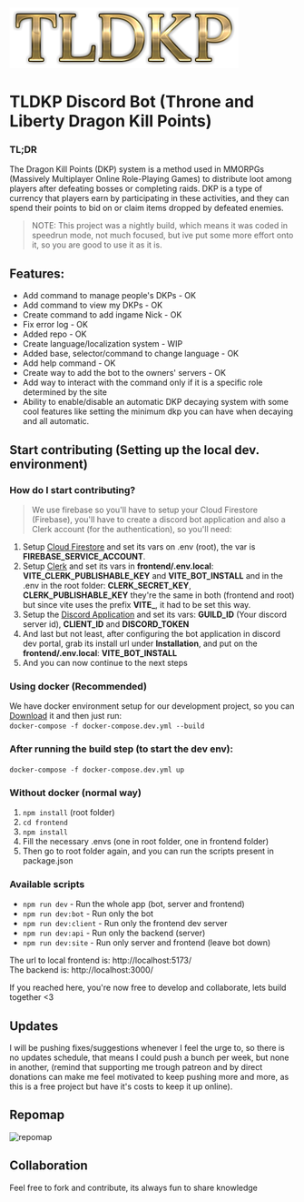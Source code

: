 ![TLDKP Your best discord bot for throne and liberty](/assets/logo.png)

# TLDKP Discord Bot (Throne and Liberty Dragon Kill Points)

### TL;DR
The Dragon Kill Points (DKP) system is a method used in MMORPGs (Massively Multiplayer Online Role-Playing Games) to distribute loot among players after defeating bosses or completing raids. DKP is a type of currency that players earn by participating in these activities, and they can spend their points to bid on or claim items dropped by defeated enemies.

> NOTE: This project was a nightly build, which means it was coded in speedrun mode, not much focused, but ive put some more effort onto it, so you are good to use it as it is.

## Features:
- Add command to manage people's DKPs - OK
- Add command to view my DKPs - OK
- Create command to add ingame Nick - OK
- Fix error log - OK
- Added repo - OK
- Create language/localization system - WIP
- Added base, selector/command to change language - OK
- Add help command - OK
- Create way to add the bot to the owners' servers - OK
- Add way to interact with the command only if it is a specific role determined by the site
- Ability to enable/disable an automatic DKP decaying system with some cool features like setting the minimum dkp you can have when decaying and all automatic.

## Start contributing (Setting up the local dev. environment)

### How do I start contributing?
> We use firebase so you'll have to setup your Cloud Firestore (Firebase), you'll have to create a discord bot application and also a Clerk account (for the authentication),
so you'll need:

1. Setup [Cloud Firestore](https://firebase.google.com) and set its vars on .env (root), the var is **FIREBASE_SERVICE_ACCOUNT**.  
2. Setup [Clerk](https://clerk.com) and set its vars in **frontend/.env.local**: **VITE_CLERK_PUBLISHABLE_KEY** and **VITE_BOT_INSTALL** and in the .env in the root folder: **CLERK_SECRET_KEY**, **CLERK_PUBLISHABLE_KEY** they're the same
in both (frontend and root) but since vite uses the prefix **VITE_**, it had to be set this way.  
3. Setup the [Discord Application](https://discord.com/developers/applications) and set its vars: **GUILD_ID** (Your discord server id), **CLIENT_ID** and **DISCORD_TOKEN**  
4. And last but not least, after configuring the bot application in discord dev portal, grab its install url under **Installation**, and put on the **frontend/.env.local**: **VITE_BOT_INSTALL**  
5. And you can now continue to the next steps  

### Using docker (Recommended)
We have docker environment setup for our development project, so you can [Download](https://www.docker.com/products/docker-desktop/) it and then just run:  
```docker-compose -f docker-compose.dev.yml --build```

### After running the build step (to start the dev env):  
```docker-compose -f docker-compose.dev.yml up```

### Without docker (normal way)
1. ```npm install``` (root folder)
2. ```cd frontend```
3. ```npm install```
4. Fill the necessary .envs (one in root folder, one in frontend folder)
5. Then go to root folder again, and you can run the scripts present in package.json

### Available scripts
* ```npm run dev``` - Run the whole app (bot, server and frontend)  
* ```npm run dev:bot``` - Run only the bot  
* ```npm run dev:client``` - Run only the frontend dev server  
* ```npm run dev:api``` - Run only the backend (server)  
* ```npm run dev:site``` - Run only server and frontend (leave bot down)  

The url to local frontend is: http://localhost:5173/  
The backend is: http://localhost:3000/

If you reached here, you're now free to develop and collaborate, lets build together <3

## Updates
I will be pushing fixes/suggestions whenever I feel the urge to, so there is no updates schedule, that means I could push a bunch per week, but none in another, (remind that supporting me trough patreon and by direct donations can make me feel motivated to keep pushing more and more, as this is a free project but have it's costs to keep it up online).

## Repomap
![repomap](/assets/repomap.png)

## Collaboration
Feel free to fork and contribute, its always fun to share knowledge